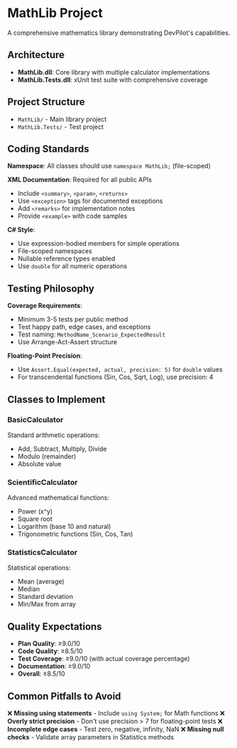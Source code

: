 # MathLib Project

A comprehensive mathematics library demonstrating DevPilot's capabilities.

## Architecture

- **MathLib.dll**: Core library with multiple calculator implementations
- **MathLib.Tests.dll**: xUnit test suite with comprehensive coverage

## Project Structure

- `MathLib/` - Main library project
- `MathLib.Tests/` - Test project

## Coding Standards

**Namespace**: All classes should use `namespace MathLib;` (file-scoped)

**XML Documentation**: Required for all public APIs
- Include `<summary>`, `<param>`, `<returns>`
- Use `<exception>` tags for documented exceptions
- Add `<remarks>` for implementation notes
- Provide `<example>` with code samples

**C# Style**:
- Use expression-bodied members for simple operations
- File-scoped namespaces
- Nullable reference types enabled
- Use `double` for all numeric operations

## Testing Philosophy

**Coverage Requirements**:
- Minimum 3-5 tests per public method
- Test happy path, edge cases, and exceptions
- Test naming: `MethodName_Scenario_ExpectedResult`
- Use Arrange-Act-Assert structure

**Floating-Point Precision**:
- Use `Assert.Equal(expected, actual, precision: 5)` for `double` values
- For transcendental functions (Sin, Cos, Sqrt, Log), use precision: 4

## Classes to Implement

### BasicCalculator
Standard arithmetic operations:
- Add, Subtract, Multiply, Divide
- Modulo (remainder)
- Absolute value

### ScientificCalculator
Advanced mathematical functions:
- Power (x^y)
- Square root
- Logarithm (base 10 and natural)
- Trigonometric functions (Sin, Cos, Tan)

### StatisticsCalculator
Statistical operations:
- Mean (average)
- Median
- Standard deviation
- Min/Max from array

## Quality Expectations

- **Plan Quality**: ≥9.0/10
- **Code Quality**: ≥8.5/10
- **Test Coverage**: ≥9.0/10 (with actual coverage percentage)
- **Documentation**: ≥9.0/10
- **Overall**: ≥8.5/10

## Common Pitfalls to Avoid

❌ **Missing using statements** - Include `using System;` for Math functions
❌ **Overly strict precision** - Don't use precision > 7 for floating-point tests
❌ **Incomplete edge cases** - Test zero, negative, infinity, NaN
❌ **Missing null checks** - Validate array parameters in Statistics methods
